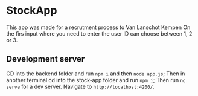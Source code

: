 # StockApp

This app was made for a recrutment process to Van Lanschot Kempen
On the firs input where you need to enter the user ID can choose between 1, 2 or 3.

## Development server

CD into the backend folder and run `npm i` and then `node app.js`;
Then in another terminal cd into the stock-app folder and run `npm i`;
Then run `ng serve` for a dev server. Navigate to `http://localhost:4200/`.
